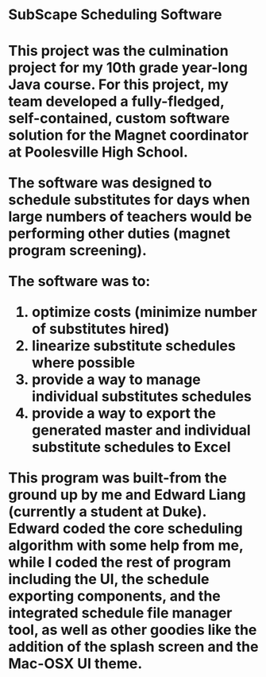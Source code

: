 <h1>SubScape Scheduling Software<h1>

<p>This project was the culmination project for my 10th grade year-long Java course. For this project, my team developed a fully-fledged, self-contained, custom software solution for the Magnet coordinator at Poolesville High School.</p>

<p>The software was designed to schedule substitutes for days when large numbers of teachers would be performing other duties (magnet program screening).</p>

<p>The software was to:</p>
<ol>
<li>optimize costs (minimize number of substitutes hired)
<li>linearize substitute schedules where possible
<li>provide a way to manage individual substitutes schedules
<li>provide a way to export the generated master and individual substitute schedules to Excel
</ol>

<p>This program was built-from the ground up by me and Edward Liang (currently a student at Duke). Edward coded the core scheduling algorithm with some help from me, while I coded the rest of program including the UI, the schedule exporting components, and the integrated schedule file manager tool, as well as other goodies like the addition of the splash screen and the Mac-OSX UI theme.</p>
